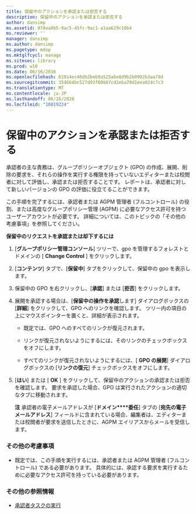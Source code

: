 ```yaml
---
title: 保留中のアクションを承認または拒否する
description: 保留中のアクションを承認または拒否する
author: dansimp
ms.assetid: 078ea8b5-9ac5-45fc-9ac1-a1aa629c10b4
ms.reviewer: ''
manager: dansimp
ms.author: dansimp
ms.pagetype: mdop
ms.mktglfcycl: manage
ms.sitesec: library
ms.prod: w10
ms.date: 06/16/2016
ms.openlocfilehash: 61014ec46db2beb9a525abe8d9b2b0902b3aa78d
ms.sourcegitcommit: 354664bc527d93f80687cd2eba70d1eea024c7c3
ms.translationtype: MT
ms.contentlocale: ja-JP
ms.lasthandoff: 06/26/2020
ms.locfileid: "10819224"
---
```

# 保留中のアクションを承認または拒否する


承認者の主な責務は、グループポリシーオブジェクト (GPO) の作成、展開、削除の要求を、それらの操作を実行する権限を持っていないエディターまたは校閲者に対して評価し、承認または拒否することです。 レポートは、承認者に対して新しいバージョンの GPO の評価に役立てることができます。

この手順を完了するには、承認者または AGPM 管理者 (フルコントロール) の役割、または高度なグループポリシー管理 (AGPM) に必要なアクセス許可を持つユーザーアカウントが必要です。 詳細については、このトピックの「その他の考慮事項」を参照してください。

**保留中のリクエストを承認または却下するには**

1.  [**グループポリシー管理コンソール**] ツリーで、gpo を管理するフォレストとドメインの [ **Change Control** ] をクリックします。

2.  [**コンテンツ**] タブで、[**保留中**] タブをクリックして、保留中の gpo を表示します。

3.  保留中の GPO を右クリックし、[**承認**] または [**拒否**] をクリックします。

4.  展開を承認する場合は、[**保留中の操作を承認**します] ダイアログボックスの [**詳細**] をクリックして、GPO へのリンクを確認します。 ツリー内の項目の上にマウスポインターを置くと、詳細が表示されます。

    -   既定では、GPO へのすべてのリンクが復元されます。

    -   リンクが復元されないようにするには、そのリンクのチェックボックスをオフにします。

    -   すべてのリンクが復元されないようにするには、[ **GPO の展開**] ダイアログボックスの [**リンクの復元**] チェックボックスをオフにします。

5.  [**はい**] または [ **OK** ] をクリックして、保留中のアクションの承認または拒否を確認します。 要求を承認した場合、GPO は実行されたアクションの適切なタブに移動されます。

    **注** 承認者の電子メールアドレスが [**ドメイン****委任**] タブの [**宛先の電子メールアドレス**] フィールドに含まれている場合、編集者は、エディターまたは校閲者が要求を送信したときに、AGPM エイリアスからメールを受信します。

     

### その他の考慮事項

-   既定では、この手順を実行するには、承認者または AGPM 管理者 (フルコントロール) である必要があります。 具体的には、承認する要求を実行するために必要なアクセス許可を持っている必要があります。

### その他の参照情報

-   [承認者タスクの実行](performing-approver-tasks-agpm40.md)

 

 





